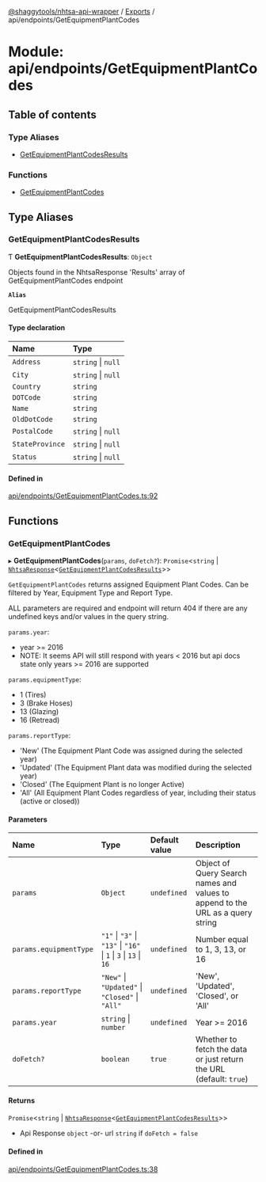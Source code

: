 [@shaggytools/nhtsa-api-wrapper](../README.md) / [Exports](../modules.md) / api/endpoints/GetEquipmentPlantCodes

# Module: api/endpoints/GetEquipmentPlantCodes

## Table of contents

### Type Aliases

- [GetEquipmentPlantCodesResults](api_endpoints_GetEquipmentPlantCodes.md#getequipmentplantcodesresults)

### Functions

- [GetEquipmentPlantCodes](api_endpoints_GetEquipmentPlantCodes.md#getequipmentplantcodes)

## Type Aliases

### GetEquipmentPlantCodesResults

Ƭ **GetEquipmentPlantCodesResults**: `Object`

Objects found in the NhtsaResponse 'Results' array of GetEquipmentPlantCodes endpoint

**`Alias`**

GetEquipmentPlantCodesResults

#### Type declaration

| Name | Type |
| :------ | :------ |
| `Address` | `string` \| ``null`` |
| `City` | `string` \| ``null`` |
| `Country` | `string` |
| `DOTCode` | `string` |
| `Name` | `string` |
| `OldDotCode` | `string` |
| `PostalCode` | `string` \| ``null`` |
| `StateProvince` | `string` \| ``null`` |
| `Status` | `string` \| ``null`` |

#### Defined in

[api/endpoints/GetEquipmentPlantCodes.ts:92](https://github.com/ShaggyTech/nhtsa-api-wrapper/blob/e851323/packages/lib/src/api/endpoints/GetEquipmentPlantCodes.ts#L92)

## Functions

### GetEquipmentPlantCodes

▸ **GetEquipmentPlantCodes**(`params`, `doFetch?`): `Promise`<`string` \| [`NhtsaResponse`](api_types.md#nhtsaresponse)<[`GetEquipmentPlantCodesResults`](api_endpoints_GetEquipmentPlantCodes.md#getequipmentplantcodesresults)\>\>

`GetEquipmentPlantCodes` returns assigned Equipment Plant Codes. Can be filtered by Year,
Equipment Type and Report Type.

ALL parameters are required and endpoint will return 404 if there are any undefined keys and/or
values in the query string.

`params.year`:
- year >= 2016
- NOTE: It seems API will still respond with years < 2016 but api docs state only years >= 2016
  are supported

`params.equipmentType`:
- 1 (Tires)
- 3 (Brake Hoses)
- 13 (Glazing)
- 16 (Retread)

`params.reportType`:
- 'New' (The Equipment Plant Code was assigned during the selected year)
- 'Updated' (The Equipment Plant data was modified during the selected year)
- 'Closed' (The Equipment Plant is no longer Active)
- 'All' (All Equipment Plant Codes regardless of year, including their status (active or closed))

#### Parameters

| Name | Type | Default value | Description |
| :------ | :------ | :------ | :------ |
| `params` | `Object` | `undefined` | Object of Query Search names and values to append to the URL as a query string |
| `params.equipmentType` | ``"1"`` \| ``"3"`` \| ``"13"`` \| ``"16"`` \| ``1`` \| ``3`` \| ``13`` \| ``16`` | `undefined` | Number equal to 1, 3, 13, or 16 |
| `params.reportType` | ``"New"`` \| ``"Updated"`` \| ``"Closed"`` \| ``"All"`` | `undefined` | 'New', 'Updated', 'Closed', or 'All' |
| `params.year` | `string` \| `number` | `undefined` | Year >= 2016 |
| `doFetch?` | `boolean` | `true` | Whether to fetch the data or just return the URL (default: `true`) |

#### Returns

`Promise`<`string` \| [`NhtsaResponse`](api_types.md#nhtsaresponse)<[`GetEquipmentPlantCodesResults`](api_endpoints_GetEquipmentPlantCodes.md#getequipmentplantcodesresults)\>\>

- Api Response
`object` -or- url `string` if `doFetch = false`

#### Defined in

[api/endpoints/GetEquipmentPlantCodes.ts:38](https://github.com/ShaggyTech/nhtsa-api-wrapper/blob/e851323/packages/lib/src/api/endpoints/GetEquipmentPlantCodes.ts#L38)
